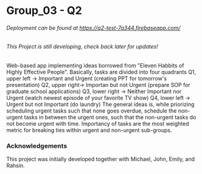 # Group_03 - Q2
###### Deployment can be found at https://q2-test-7a344.firebaseapp.com/
###### This Project is still developing, check back later for updates! 
Web-based app implementing ideas borrowed from "Eleven Habbits of Highly Effective People". Basically, tasks are divided into four quadrants
  Q1, upper left -> Important and Urgent (creating PPT for tomorrow's presentation)
  Q2, upper right-> Importan but not Urgent (prepare SOP for graduate school applications)
  Q3, lower right -> Neither Important nor Urgent (watch newest episode of your favorite TV show)
  Q4, lower left -> Urgent but not Important (do laundry)
The general ideas is, while priorizing scheduling urgent tasks such that none goes overdue, schedule the non-urgent tasks in between the urgent ones, such that the non-urgent tasks do not become urgent with time. Importancy of tasks are the most weighted metric for breaking ties within urgent and non-urgent sub-groups.

### Acknowledgements
This project was initially developed together with Michael, John, Emily, and Rahsin.
